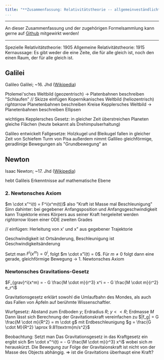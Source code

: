 ```yaml
---
title: "**Zusammenfassung: Relativitätstheorie -- allgemeinveständlich**"
...
```


---

An dieser Zusammenfassung und der zugehörigen Formelsammlung kann gerne auf [Github](https://github.com/cornhead/zusammenfassungen.git) mitgewirkt werden!

---

Spezielle Relativitätstheorie: 1905
Allgemeine Relativitätstheorie: 1915
Kernaussage: Es gibt weder die eine Zeite, die für alle gleich ist, noch den einen Raum, der für alle gleich ist.

## Galilei
Galileo Galilei; ~16. Jhd ([Wikipedia](https://de.wikipedia.org/wiki/Galileo_Galilei))

Ptolemei'sches Weltbild (geozentrisch) &rarr; Platenbahnen beschreiben "Schlaufen" // Skizze einfügen
Kopernikanisches Weltbild (heliozentrisch) $rightarrow$ Planetenbahnen beschreiben Kreise
Kepplersches Weltbild &rarr; Planetenbahnen beschreiben Ellipsen

wichtiges Kepplersches Gesetz: in gleicher Zeit überstreichen Planeten gleiche Flächen (heute bekannt als Drehimpulserhaltung)

Galileo entwickelt Fallgesetze: Holzkugel und Bleikugel fallen in gleicher Zeit von Schiefem Turm von Pisa
außerdem nimmt Gallileo gleichförmige, geradlinige Bewegungen als "Grundbewegung" an

## Newton
Isaac Newton; ~17. Jhd ([Wikipedia](https://de.wikipedia.org/wiki/Isaac_Newton))

hebt Galileis Erkenntnisse auf mathematische Ebene

### 2. Newtonsches Axiom

$m \cdot x"^i(t) = F^i(x^m(t))$
also "Kraft ist Masse mal Beschleunigung"
Sinn dahinter: bei gegebener Anfangsposition und Anfangsgeschwindigkeit kann Trajektorie eines Körpers aus seiner Kraft hergeleitet werden $rightarrow$ lösen einer ODE zweiten Grades

// einfügen: Herleitung von x' und x" aus gegebener Trajektorie

Geschwindigkeit ist Ortsänderung, Beschleunigung ist Geschwindigkeitsänderung

Setzt man $F^i(x^m)=0^i$, folgt $m \cdot x"î(t) = 0$. Für $m \neq 0$ folgt dann eine gerade, gleichförmige Bewegung &rarr; 1. Newtonsches Axiom

### Newtonsches Gravitations-Gesetz

$F_{grav}^i(x^m) = - G \frac{M \cdot m}{r^3} x^i = - G \frac{M \cdot m}{r^2} e_r^i$

Gravitationsgesetz erklärt sowohl die Umlaufbahn des Mondes, als auch das Fallen von Äpfeln auf berühmte Wissenschaftler.

Wurfgesetz:
Abstand zum Erdboden $y$; Erdradius $R$; $y << R$; Erdmasse $M$
Dann lässt sich Berechnung der Gravitationskraft vereinfachen zu
$|f_g| = G \frac{M \cdot m}{R^2} = m \cdot g$ mit  Erdbeschleunigung $g = \frac{G \cdot M}{R^2} \aprox 9.81\textrm{m/s^2}$

Beobachtung: Setzt man Das Gravitationsgesetz in das Kraftgesetz ein ergibt sich
$m \cdot x"^i(t) = - G \frac{M \cdot m}{r^3} x^i$ wobei sich $m$ herauskürzt.
Die Bewegung zur Folge der Gravitaionskraft ist nicht von der Masse des Objects abhängig.
$\Rightarrow$ ist die Gravitations überhaupt eine Kraft?